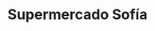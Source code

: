 ---
title: "Supermercado Sofía"
url: /ciudad-autonoma-de-buenos-aires/supermercado-sofia/
shop: supermercado
---